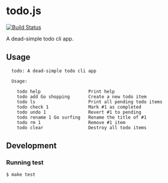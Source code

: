 todo.js
=======

[![Build Status](https://travis-ci.org/tatsuyaoiw/todo.js.svg?branch=master)](https://travis-ci.org/tatsuyaoiw/todo.js)

A dead-simple todo cli app.

## Usage

```
  todo: A dead-simple todo cli app

  Usage:

    todo help                  Print help
    todo add Go shopping       Create a new todo item
    todo ls                    Print all pending todo items
    todo check 1               Mark #1 as completed
    todo undo 1                Revert #1 to pending
    todo rename 1 Go surfing   Rename the title of #1
    todo rm 1                  Remove #1 item
    todo clear                 Destroy all todo items
```

## Development

### Running test

```
$ make test
```